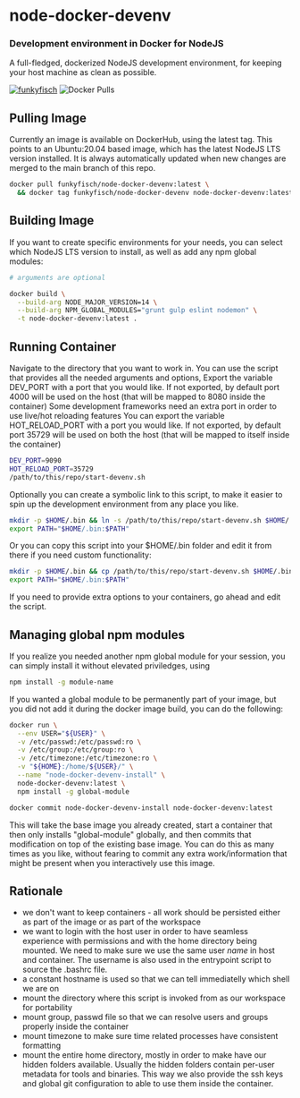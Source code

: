 # node-docker-devenv

### Development environment in Docker for NodeJS

A full-fledged, dockerized NodeJS development environment, for keeping your
host machine as clean as possible.

[![funkyfisch](https://circleci.com/gh/funkyfisch/node-docker-devenv.svg?style=shield)](https://circleci.com/gh/funkyfisch/node-docker-devenv?branch=master)
![Docker Pulls](https://img.shields.io/docker/pulls/funkyfisch/node-docker-devenv)

## Pulling Image

Currently an image is available on DockerHub, using the latest tag. This points to
an Ubuntu:20.04 based image, which has the latest NodeJS LTS version installed. It is always
automatically updated when new changes are merged to the main branch of this repo.

```bash
docker pull funkyfisch/node-docker-devenv:latest \
  && docker tag funkyfisch/node-docker-devenv node-docker-devenv:latest
```

## Building Image

If you want to create specific environments for your needs, you can select which NodeJS LTS version
to install, as well as add any npm global modules:

```bash
# arguments are optional

docker build \
  --build-arg NODE_MAJOR_VERSION=14 \
  --build-arg NPM_GLOBAL_MODULES="grunt gulp eslint nodemon" \
  -t node-docker-devenv:latest .
```

## Running Container

Navigate to the directory that you want to work in.
You can use the script that provides all the needed arguments and options,
Export the variable DEV_PORT with a port that you would like. If not exported,
by default port 4000 will be used on the host (that will be mapped to 8080 inside the container)
Some development frameworks need an extra port in order to use live/hot reloading features
You can export the variable HOT_RELOAD_PORT with a port you would like. If not exported,
by default port 35729 will be used on both the host (that will be mapped to itself inside the
container)

```bash
DEV_PORT=9090
HOT_RELOAD_PORT=35729
/path/to/this/repo/start-devenv.sh
```

Optionally you can create a symbolic link to this script, to make it easier to spin up the
development environment from any place you like.

```bash
mkdir -p $HOME/.bin && ln -s /path/to/this/repo/start-devenv.sh $HOME/.bin/nodejs-devenv
export PATH="$HOME/.bin:$PATH"
```

Or you can copy this script into your $HOME/.bin folder and edit it from there if you need custom
functionality:

```bash
mkdir -p $HOME/.bin && cp /path/to/this/repo/start-devenv.sh $HOME/.bin/nodejs-devenv
export PATH="$HOME/.bin:$PATH"
```

If you need to provide extra options to your containers, go ahead and edit the script.

## Managing global npm modules

If you realize you needed another npm global module for your session, you can simply install it
without elevated priviledges, using

```bash
npm install -g module-name
```

If you wanted a global module to be permanently part of your image, but you did not add it during
the docker image build, you can do the following:

```bash
docker run \
  --env USER="${USER}" \
  -v /etc/passwd:/etc/passwd:ro \
  -v /etc/group:/etc/group:ro \
  -v /etc/timezone:/etc/timezone:ro \
  -v "${HOME}:/home/${USER}/" \
  --name "node-docker-devenv-install" \
  node-docker-devenv:latest \
  npm install -g global-module

docker commit node-docker-devenv-install node-docker-devenv:latest
```

This will take the base image you already created, start a container that then only installs
"global-module" globally, and then commits that modification on top of the existing base image.
You can do this as many times as you like, without fearing to commit any extra work/information
that might be present when you interactively use this image.


## Rationale

 * we don't want to keep containers - all work should be persisted either as part of the image or as
 part of the workspace
 * we want to login with the host user in order to have seamless experience with permissions and with the home directory being mounted. We need to make sure we use the same user *name* in host and container.
 The username is also used in the entrypoint script to source the .bashrc file.
 * a constant hostname is used so that we can tell immediatelly which shell we are on
 * mount the directory where this script is invoked from as our workspace for portability
 * mount group, passwd file so that we can resolve users and groups properly inside the container
 * mount timezone to make sure time related processes have consistent formatting
 * mount the entire home directory, mostly in order to make have our hidden folders available. Usually the hidden folders contain per-user metadata for tools and binaries. This way we also provide the ssh keys and global git configuration to able to use them inside the container.
